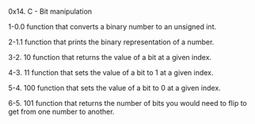 
0x14. C - Bit manipulation

1-0.0
function that converts a binary number to an unsigned int.

2-1.1
function that prints the binary representation of a number.

3-2. 10
function that returns the value of a bit at a given index.

4-3. 11
function that sets the value of a bit to 1 at a given index.

5-4. 100
function that sets the value of a bit to 0 at a given index.

6-5. 101
function that returns the number of bits you would need to flip to get from one number to another.
